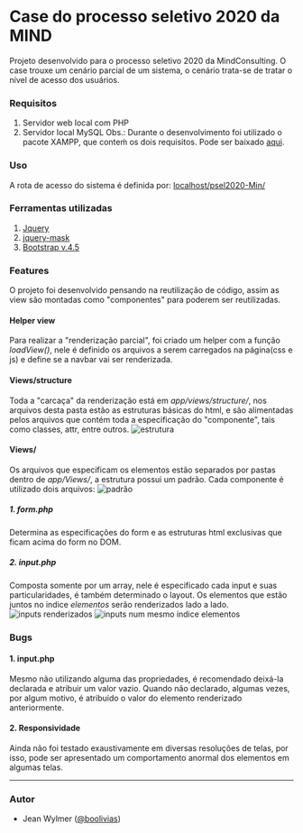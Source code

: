 # Case do processo seletivo 2020 da MIND

Projeto desenvolvido para o processo seletivo 2020 da MindConsulting.
O case trouxe um cenário parcial de um sistema, o cenário trata-se de tratar o nível de acesso dos usuários.

### Requisitos
1. Servidor web local com PHP
2. Servidor local MySQL
Obs.: Durante o desenvolvimento foi utilizado o pacote XAMPP, que conteḿ os dois requisitos. Pode ser baixado [aqui](https://www.apachefriends.org/pt_br/index.html).

### Uso
A rota de acesso do sistema é definida por: [localhost/psel2020-Min/](localhost/psel2020-Min/)

### Ferramentas utilizadas
1. [Jquery](https://api.jquery.com/category/version/3.5/)
2. [jquery-mask](https://igorescobar.github.io/jQuery-Mask-Plugin/)
3. [Bootstrap v.4.5](https://getbootstrap.com/docs/4.5/getting-started/introduction/)


### Features
O projeto foi desenvolvido pensando na reutilização de código, assim as view são montadas como "componentes" para poderem ser reutilizadas.

#### Helper view
Para realizar a "renderização parcial", foi criado um helper com a função *loadView()*, nele é definido os arquivos a serem carregados na página(css e js) e define se a navbar vai ser renderizada.

#### Views/structure
Toda a "carcaça" da renderização está em *app/views/structure/*, nos arquivos desta pasta estão as estruturas básicas do html, e são alimentadas pelos arquivos que contém toda a especificação do "componente", tais como classes, attr, entre outros.
![estrutura](https://i.ibb.co/gT39zzz/image.png)

#### Views/
Os arquivos que especificam os elementos estão separados por pastas dentro de *app/Views/*, a estrutura possui um padrão. Cada componente é utilizado dois arquivos:
![padrão](https://i.ibb.co/7vLtm6V/image.png)

##### 1. form.php
Determina as especificações do form e as estruturas html exclusivas que ficam acima do form no DOM.

##### 2. input.php
Composta somente por um array, nele é especificado cada input e suas particularidades, é também determinado o layout. Os elementos que estão juntos no indice *elementos* serão renderizados lado a lado.
![inputs renderizados](https://i.ibb.co/NT63r2w/image.png)
![inputs num mesmo indice elementos](https://i.ibb.co/6NLhLV6/image.png)

### Bugs
#### 1. input.php
Mesmo não utilizando alguma das propriedades, é recomendado deixá-la declarada e atribuir um valor vazio. Quando não declarado, algumas vezes, por algum motivo, é atribuido o valor do elemento renderizado anteriormente.

#### 2. Responsividade
Ainda não foi testado exaustivamente em diversas resoluções de telas, por isso, pode ser apresentado um comportamento anormal dos elementos em algumas telas.

---
### Autor
* Jean Wylmer ([@boolivias](https://github.com/boolivias))